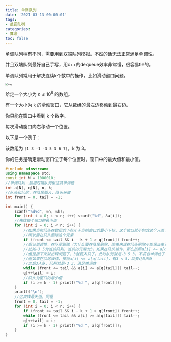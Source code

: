 ```yaml
---
title: 单调队列
date: '2021-03-13 00:00:01'
tags: 
- 单调队列
categories:
- 算法
toc: false
---
```


单调队列稍有不同，需要用到双端队列模拟。不然的话无法正常满足单调性。

并且双端队列最好自己手写，用c++的dequeue效率非常慢，很容易tle的。

单调队列常用于解决连续k个数中的操作，比如滑动窗口问题。

<img src="https://cdn.jsdelivr.net/gh/InverseDa/image@master/image/v2-ef66afc38e068600939980673114127f_r.jpg" alt="img" style="zoom:50%;" />

给定一个大小为 $n≤10^6$ 的数组。

有一个大小为 k 的滑动窗口，它从数组的最左边移动到最右边。

你只能在窗口中看到 k 个数字。

每次滑动窗口向右移动一个位置。

以下是一个例子：

该数组为 `[1 3 -1 -3 5 3 6 7]`，k 为 3。

你的任务是确定滑动窗口位于每个位置时，窗口中的最大值和最小值。

```c++
#include <iostream>
using namespace std;
const int N = 1000010;
//单调队列一般用双端队列保证其单调性
int a[N], q[N], n, k;
//队头和队尾，在队尾插入，队头获取
int front = 0, tail = -1;

int main() {
    scanf("%d%d", &n, &k);
    for (int i = 0; i < n; i++) scanf("%d", &a[i]);
    //先找每个窗口的最小值
    for (int i = 0; i < n; i++) {
        //如果当前队头在数组的下标小于当前窗口的最小下标，这个窗口就不包含这个元素了那么无论如何都要剔除队头这个元素
      	//所以要在队头删除这个元素
        if (front <= tail && i - k + 1 > q[front]) front++;
        //保证单调性，在队尾删除（为什么要在队尾删除，简单来说在队头删除不能保证单调
        //比如-3 5为当前队列，当前的元素为3，如果在队头操作，那么按照a[i] <= a[q[front]，有3 > -3，因此不做删除操作
        //但是接下来就出现问题了，3就要入队了。此时队列就是-3 5 3，不符合单调性了！
        //但如果在队尾操作，按照a[i] <= a[q[tail]，有3 < 5，就要让5出队
        //之后3入队，队列就是-3 3，满足单调性
        while (front <= tail && a[i] <= a[q[tail]]) tail--;
        q[++tail] = i;
        //队头为窗口的最小值
        if (i >= k - 1) printf("%d ", a[q[front]]);
    }
    printf("\n");
    //这次找最大值，同理
    front = 0, tail = -1;
    for (int i = 0; i < n; i++) {
        if (front <= tail && i - k + 1 > q[front]) front++;
        while (front <= tail && a[i] >= a[q[tail]]) tail--;
        q[++tail] = i;
        if (i >= k - 1) printf("%d ", a[q[front]]);
    }
}
```



